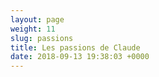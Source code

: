 ```yaml
---
layout: page
weight: 11
slug: passions
title: Les passions de Claude
date: 2018-09-13 19:38:03 +0000
---
```

